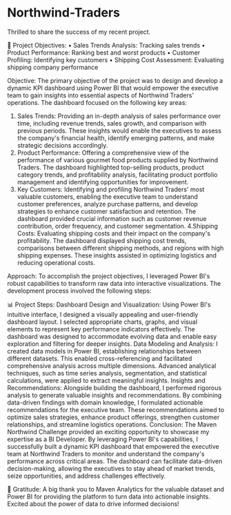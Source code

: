 # Northwind-Traders

Thrilled to share the success of my recent project.


🎯 Project Objectives:
• Sales Trends Analysis: Tracking sales trends
• Product Performance: Ranking best and worst products
• Customer Profiling: Identifying key customers
• Shipping Cost Assessment: Evaluating shipping company performance



Objective: The primary objective of the project was to design and develop a dynamic KPI dashboard using Power BI that would empower the executive team to gain insights into essential aspects of Northwind Traders' operations. The dashboard focused on the following key areas:

1. Sales Trends: Providing an in-depth analysis of sales performance over time, including revenue trends, sales growth, and comparison with previous periods. These insights would enable the executives to assess the company's financial health, identify emerging patterns, and make strategic decisions accordingly.
2. Product Performance: Offering a comprehensive view of the performance of various gourmet food products supplied by Northwind Traders. The dashboard highlighted top-selling products, product category trends, and profitability analysis, facilitating product portfolio management and identifying opportunities for improvement.
3. Key Customers: Identifying and profiling Northwind Traders' most valuable customers, enabling the executive team to understand customer preferences, analyze purchase patterns, and develop strategies to enhance customer satisfaction and retention. The dashboard provided crucial information such as customer revenue contribution, order frequency, and customer segmentation.
4.Shipping Costs: Evaluating shipping costs and their impact on the company's profitability. The dashboard displayed shipping cost trends, comparisons between different shipping methods, and regions with high shipping expenses. These insights assisted in optimizing logistics and reducing operational costs.

Approach: To accomplish the project objectives, I leveraged Power BI's robust capabilities to transform raw data into interactive visualizations. The development process involved the following steps:

📊 Project Steps:
Dashboard Design and Visualization: Using Power BI's intuitive interface, I designed a visually appealing and user-friendly dashboard layout. I selected appropriate charts, graphs, and visual elements to represent key performance indicators effectively. The dashboard was designed to accommodate evolving data and enable easy exploration and filtering for deeper insights.
Data Modeling and Analysis: I created data models in Power BI, establishing relationships between different datasets. This enabled cross-referencing and facilitated comprehensive analysis across multiple dimensions. Advanced analytical techniques, such as time series analysis, segmentation, and statistical calculations, were applied to extract meaningful insights.
Insights and Recommendations: Alongside building the dashboard, I performed rigorous analysis to generate valuable insights and recommendations. By combining data-driven findings with domain knowledge, I formulated actionable recommendations for the executive team. These recommendations aimed to optimize sales strategies, enhance product offerings, strengthen customer relationships, and streamline logistics operations.
Conclusion: The Maven Northwind Challenge provided an exciting opportunity to showcase my expertise as a BI Developer. By leveraging Power BI's capabilities, I successfully built a dynamic KPI dashboard that empowered the executive team at Northwind Traders to monitor and understand the company's performance across critical areas. The dashboard can facilitate data-driven decision-making, allowing the executives to stay ahead of market trends, seize opportunities, and address challenges effectively.

🙌 Gratitude:
A big thank you to Maven Analytics for the valuable dataset and Power BI for providing the platform to turn data into actionable insights. Excited about the power of data to drive informed decisions!
